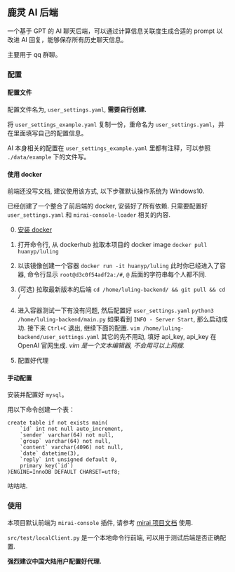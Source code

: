 ## 鹿灵 AI 后端

一个基于 GPT 的 AI 聊天后端，可以通过计算信息关联度生成合适的 prompt 以改进 AI 回复，能够保存所有历史聊天信息。

主要用于 qq 群聊。

### 配置

#### 配置文件

配置文件名为, `user_settings.yaml`, **需要自行创建.**

将 `user_settings_example.yaml` 复制一份，重命名为 `user_settings.yaml`，并在里面填写自己的配置信息。

AI 本身相关的配置在 `user_settings_example.yaml` 里都有注释，可以参照 `./data/example` 下的文件写。

#### 使用 docker

前端还没写文档, 建议使用该方式, 以下步骤默认操作系统为 Windows10.

已经创建了一个整合了前后端的 docker, 安装好了所有依赖. 只需要配置好 `user_settings.yaml` 和 `mirai-console-loader` 相关的内容.

0. [安装 docker](https://zhuanlan.zhihu.com/p/441965046)

1. 打开命令行, 从 dockerhub 拉取本项目的 docker image
`docker pull huanyp/luling`

2. 以该镜像创建一个容器
`docker run -it huanyp/luling`
此时你已经进入了容器, 命令行显示 `root@d3c0f54adf2a:/#`, `@` 后面的字符串每个人都不同.

3. (可选) 拉取最新版本的后端
`cd /home/luling-backend/ && git pull && cd /`

3. 进入容器测试一下有没有问题, 然后配置好 `user_settings.yaml`
`python3 /home/luling-backend/main.py`
如果看到 `INFO - Server Start`, 那么启动成功.
接下来 `Ctrl+C` 退出, 继续下面的配置.
`vim /home/luling-backend/user_settings.yaml`
其它的先不用动, 填好 api_key, api_key 在 OpenAI 官网生成.
*vim 是一个文本编辑器, 不会用可以上网搜.*

4. 配置好代理


#### 手动配置

安装并配置好 `mysql`。

用以下命令创建一个表：
```
create table if not exists main(
    `id` int not null auto_increment,
    `sender` varchar(64) not null,
    `group` varchar(64) not null,
    `content` varchar(4096) not null,
    `date` datetime(3),
    `reply` int unsigned default 0,
    primary key(`id`)
)ENGINE=InnoDB DEFAULT CHARSET=utf8;
```

咕咕咕.

### 使用

本项目默认前端为 `mirai-console` 插件, 请参考 [mirai 项目文档](https://github.com/mamoe/mirai) 使用.

`src/test/localClient.py` 是一个本地命令行前端, 可以用于测试后端是否正确配置.

**强烈建议中国大陆用户配置好代理.**


